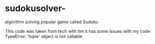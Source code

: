 # sudokusolver-
algorithm solving popular game called Sudoku  

  This code was taken from tech with tim 
  it has some issues with my code 
  TypeError: 'tuple' object is not callable
